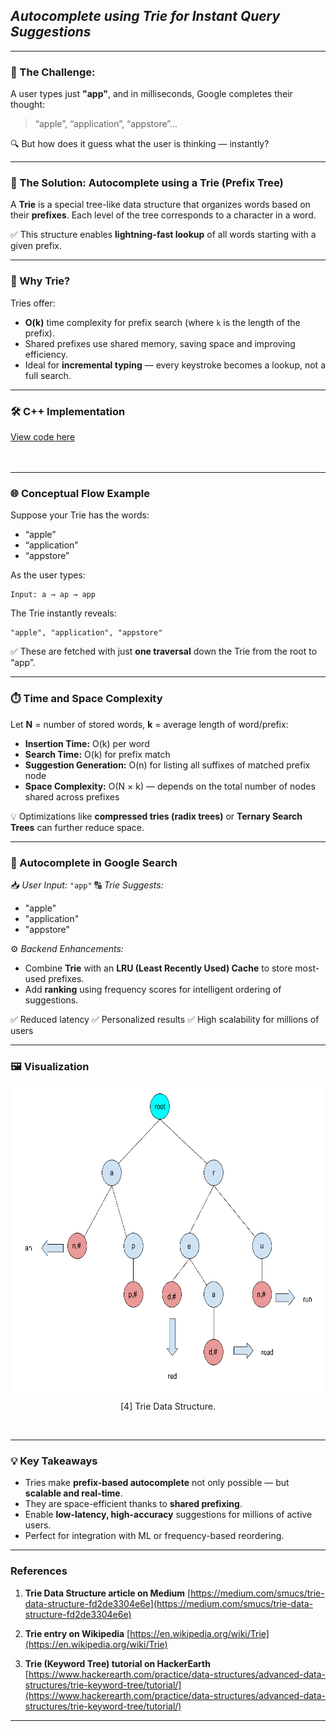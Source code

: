 ## *Autocomplete using Trie for Instant Query Suggestions*

---

### 🎯 The Challenge:

A user types just **"app"**, and in milliseconds, Google completes their thought:

> “apple”, “application”, “appstore”...

🔍 But how does it guess what the user is thinking — instantly?

---

### 🚀 The Solution: Autocomplete using a **Trie (Prefix Tree)**

A **Trie** is a special tree-like data structure that organizes words based on their **prefixes**.
Each level of the tree corresponds to a character in a word.

✅ This structure enables **lightning-fast lookup** of all words starting with a given prefix.

---

### 🧠 Why Trie?

Tries offer:

* **O(k)** time complexity for prefix search (where `k` is the length of the prefix).
* Shared prefixes use shared memory, saving space and improving efficiency.
* Ideal for **incremental typing** — every keystroke becomes a lookup, not a full search.

---


### 🛠️ C++ Implementation
[View code here](https://github.com/bhumikanaik126/APS-Portfolio/blob/main/codes/b3.cpp)<br><br><br>

---

### 🌐 Conceptual Flow Example

Suppose your Trie has the words:

* “apple”
* “application”
* “appstore”

As the user types:

```
Input: a → ap → app
```

The Trie instantly reveals:

```
"apple", "application", "appstore"
```

✅ These are fetched with just **one traversal** down the Trie from the root to “app”.

---

### ⏱️ Time and Space Complexity

Let **N** = number of stored words, **k** = average length of word/prefix:

* **Insertion Time:** O(k) per word
* **Search Time:** O(k) for prefix match
* **Suggestion Generation:** O(n) for listing all suffixes of matched prefix node
* **Space Complexity:** O(N × k) — depends on the total number of nodes shared across prefixes

💡 Optimizations like **compressed tries (radix trees)** or **Ternary Search Trees** can further reduce space.

---

### 🧪 Autocomplete in Google Search

📥 *User Input:* `"app"`
🔠 *Trie Suggests:*

* "apple"
* "application"
* "appstore"

⚙️ *Backend Enhancements:*

* Combine **Trie** with an **LRU (Least Recently Used) Cache** to store most-used prefixes.
* Add **ranking** using frequency scores for intelligent ordering of suggestions.

✅ Reduced latency
✅ Personalized results
✅ High scalability for millions of users

---

### 🖼️ Visualization
<p align="center">
  <img src="https://github.com/bhumikanaik126/APS-Portfolio/blob/main/images/trie.gif?raw=true" alt="Microsoft Infrastructure" width="500" height="500">
  <br>
  [4] Trie Data Structure.
  <br>
</p><br>

---

### 💡 Key Takeaways

* Tries make **prefix-based autocomplete** not only possible — but **scalable and real-time**.
* They are space-efficient thanks to **shared prefixing**.
* Enable **low-latency, high-accuracy** suggestions for millions of active users.
* Perfect for integration with ML or frequency-based reordering.

---



### References

1. **Trie Data Structure article on Medium**
   [https://medium.com/smucs/trie-data-structure-fd2de3304e6e](https://medium.com/smucs/trie-data-structure-fd2de3304e6e)

2. **Trie entry on Wikipedia**
   [https://en.wikipedia.org/wiki/Trie](https://en.wikipedia.org/wiki/Trie)

3. **Trie (Keyword Tree) tutorial on HackerEarth**
   [https://www.hackerearth.com/practice/data-structures/advanced-data-structures/trie-keyword-tree/tutorial/](https://www.hackerearth.com/practice/data-structures/advanced-data-structures/trie-keyword-tree/tutorial/)

---


